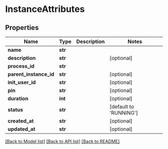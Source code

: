 # InstanceAttributes

## Properties
Name | Type | Description | Notes
------------ | ------------- | ------------- | -------------
**name** | **str** |  | 
**description** | **str** |  | [optional] 
**process_id** | **str** |  | 
**parent_instance_id** | **str** |  | [optional] 
**init_user_id** | **str** |  | [optional] 
**pin** | **str** |  | [optional] 
**duration** | **int** |  | [optional] 
**status** | **str** |  | [default to 'RUNNING']
**created_at** | **str** |  | [optional] 
**updated_at** | **str** |  | [optional] 

[[Back to Model list]](../README.md#documentation-for-models) [[Back to API list]](../README.md#documentation-for-api-endpoints) [[Back to README]](../README.md)


